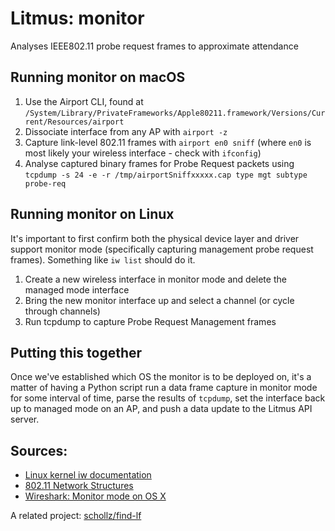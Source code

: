 # Litmus: monitor
Analyses IEEE802.11 probe request frames to approximate attendance

## Running monitor on macOS

1. Use the Airport CLI, found at `/System/Library/PrivateFrameworks/Apple80211.framework/Versions/Current/Resources/airport`
2. Dissociate interface from any AP with `airport -z`
3. Capture link-level 802.11 frames with `airport en0 sniff` (where `en0` is most likely your wireless interface - check with `ifconfig`)
4. Analyse captured binary frames for Probe Request packets using `tcpdump -s 24 -e -r /tmp/airportSniffxxxxx.cap type mgt subtype probe-req`

## Running monitor on Linux

It's important to first confirm both the physical device layer and driver support monitor mode (specifically capturing management probe request frames).
Something like `iw list` should do it.

1. Create a new wireless interface in monitor mode and delete the managed mode interface
2. Bring the new monitor interface up and select a channel (or cycle through channels)
3. Run tcpdump to capture Probe Request Management frames

## Putting this together

Once we've established which OS the monitor is to be deployed on, it's a matter of having a Python script run a
data frame capture in monitor mode for some interval of time, parse the results of `tcpdump`, set the interface back up
to managed mode on an AP, and push a data update to the Litmus API server.

## Sources:

* [Linux kernel iw documentation](https://wireless.wiki.kernel.org/en/users/documentation/iw#listening_to_events)
* [802.11 Network Structures](https://sarwiki.informatik.hu-berlin.de/802.11_Network_Structures#Probe_Request_Frame)
* [Wireshark: Monitor mode on OS X](https://wiki.wireshark.org/CaptureSetup/WLAN#Mac_OS_X)

A related project: [schollz/find-lf](https://github.com/schollz/find-lf)

